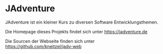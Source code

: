 # JAdventure
JAdventure ist ein kleiner Kurs zu diversen Software Entwicklungsthemen.

Die Homepage dieses Projekts findet sich unter https://jadventure.de

Die Sourcen der Webseite finden sich unter https://github.com/kneitzel/jadv-web

